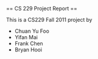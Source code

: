 == CS 229 Project Report ==

This is a CS229 Fall 2011 project by
* Chuan Yu Foo
* Yifan Mai
* Frank Chen
* Bryan Hooi

